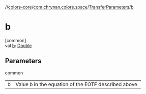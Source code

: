 //[colors-core](../../../index.md)/[com.chrynan.colors.space](../index.md)/[TransferParameters](index.md)/[b](b.md)

# b

[common]\
val [b](b.md): [Double](https://kotlinlang.org/api/latest/jvm/stdlib/kotlin/-double/index.html)

## Parameters

common

| | |
|---|---|
| b | Value b in the equation of the EOTF described above. |
